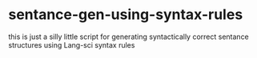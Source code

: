 # sentance-gen-using-syntax-rules
 this is just a silly little script for generating syntactically correct sentance structures using Lang-sci syntax rules


